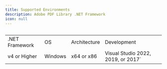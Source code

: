 ```yaml
---
title: Supported Environments
description: Adobe PDF Library .NET Framework
icon: null
---
```


##

|                |         |              |                                     |
| -------------- | ------- | ------------ | ----------------------------------- |
| .NET Framework | OS      | Architecture | Development                         |
| v4 or Higher   | Windows | x64 or x86   | Visual Studio 2022, 2019, or 2017\` |
